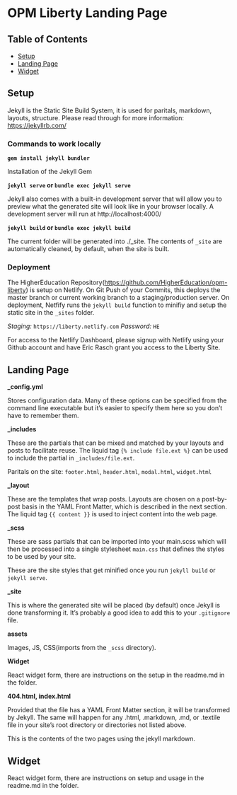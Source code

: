 # OPM Liberty Landing Page

## Table of Contents
- [Setup](#setup)
- [Landing Page](#landing-page)
- [Widget](#widget)

## Setup

Jekyll is the Static Site Build System, it is used for paritals, markdown, layouts, structure. Please read through for more information: https://jekyllrb.com/

### Commands to work locally

**`gem install jekyll bundler`**

Installation of the Jekyll Gem

**`jekyll serve` or `bundle exec jekyll serve`**

Jekyll also comes with a built-in development server that will allow you to preview what the generated site will look like in your browser locally. A development server will run at http://localhost:4000/

**`jekyll build` or `bundle exec jekyll build`**

The current folder will be generated into ./_site. The contents of `_site` are automatically cleaned, by default, when the site is built. 

### Deployment

The HigherEducation Repository(https://github.com/HigherEducation/opm-liberty) is setup on Netlify. On Git Push of your Commits, this deploys the master branch or current working branch to a staging/production server. On deployment, Netfify runs the `jekyll build` function to minifiy and setup the static site in the `_sites` folder.

*Staging:* `https://liberty.netlify.com`
*Password:* `HE`

For access to the Netlify Dashboard, please signup with Netlify using your Github account and have Eric Rasch grant you access to the Liberty Site.


## Landing Page

**_config.yml**

Stores configuration data. Many of these options can be specified from the command line executable but it’s easier to specify them here so you don’t have to remember them.

**_includes**

These are the partials that can be mixed and matched by your layouts and posts to facilitate reuse. The liquid tag `{% include file.ext %}` can be used to include the partial in `_includes/file.ext`.

Paritals on the site: `footer.html`, `header.html`, `modal.html`, `widget.html`

**_layout**

These are the templates that wrap posts. Layouts are chosen on a post-by-post basis in the YAML Front Matter, which is described in the next section. The liquid tag `{{ content }}` is used to inject content into the web page.

**_scss**

These are sass partials that can be imported into your main.scss which will then be processed into a single stylesheet `main.css` that defines the styles to be used by your site.

These are the site styles that get minified once you run `jekyll build` or `jekyll serve`.

**_site**

This is where the generated site will be placed (by default) once Jekyll is done transforming it. It’s probably a good idea to add this to your `.gitignore` file.

**assets**

Images, JS, CSS(imports from the `_scss` directory).

**Widget**

React widget form, there are instructions on the setup in the readme.md in the folder.

**404.html, index.html**

Provided that the file has a YAML Front Matter section, it will be transformed by Jekyll. The same will happen for any .html, .markdown,  .md, or .textile file in your site’s root directory or directories not listed above.

This is the contents of the two pages using the jekyll markdown.

## Widget

React widget form, there are instructions on setup and usage in the readme.md in the folder.

